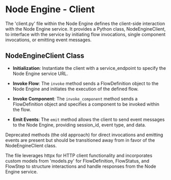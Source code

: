 # Node Engine - Client

The 'client.py' file within the Node Engine defines the client-side interaction with the Node Engine service. It provides a Python class, NodeEngineClient, to interface with the service by initiating flow invocations, single component invocations, or emitting event messages.

## NodeEngineClient Class

- **Initialization**: Instantiate the client with a service_endpoint to specify the Node Engine service URL.

- **Invoke Flow**: The `invoke` method sends a FlowDefinition object to the Node Engine and initiates the execution of the defined flow.

- **Invoke Component**: The `invoke_component` method sends a FlowDefinition object and specifies a component to be invoked within the flow.

- **Emit Events**: The `emit` method allows the client to send event messages to the Node Engine, providing session_id, event type, and data.

Deprecated methods (the old approach) for direct invocations and emitting events are present but should be transitioned away from in favor of the NodeEngineClient class.

The file leverages httpx for HTTP client functionality and incorporates custom models from 'models.py' for FlowDefinition, FlowStatus, and FlowStep to structure interactions and handle responses from the Node Engine service.